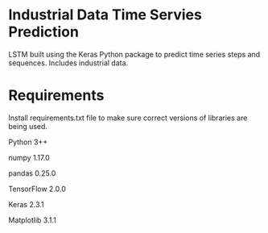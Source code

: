 # Industrial Data Time Servies Prediction
LSTM built using the Keras Python package to predict time series steps and sequences. Includes industrial data.

# Requirements
Install requirements.txt file to make sure correct versions of libraries are being used.

Python 3++

numpy 1.17.0

pandas 0.25.0

TensorFlow 2.0.0

Keras 2.3.1

Matplotlib 3.1.1